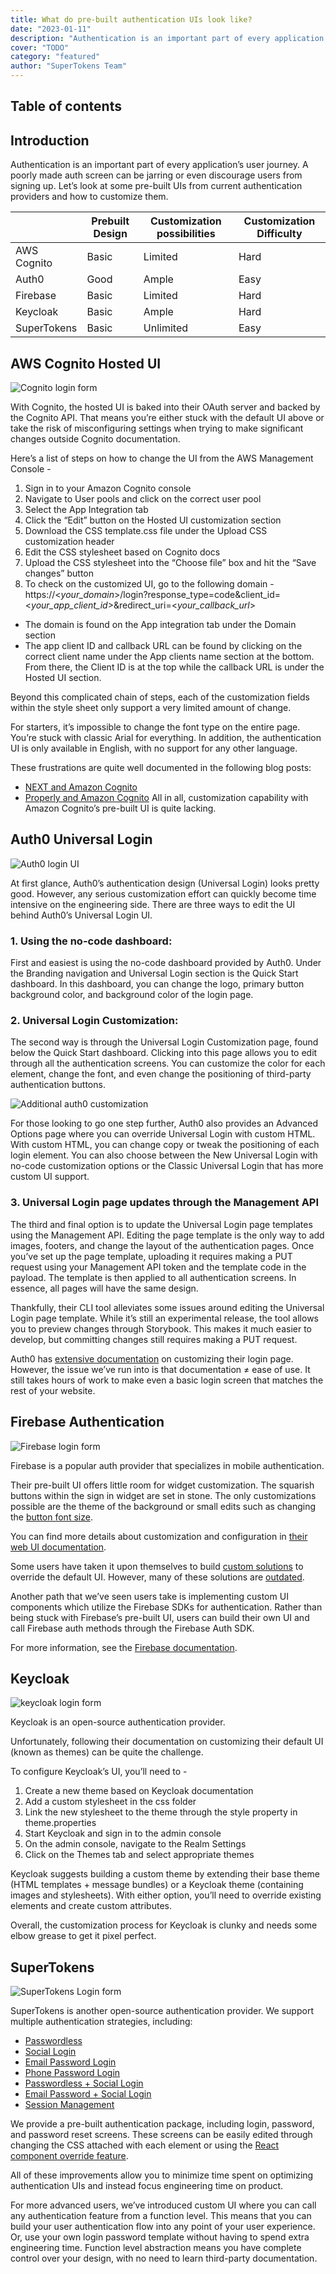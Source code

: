 ```yaml
---
title: What do pre-built authentication UIs look like? 
date: "2023-01-11"
description: "Authentication is an important part of every application’s user journey. A poorly made auth screen can be jarring or even discourage users from signing up. Let’s look at some pre-built UIs from current authentication providers and how to customize them"
cover: "TODO"
category: "featured"
author: "SuperTokens Team"
---
```


## Table of contents


## Introduction

Authentication is an important part of every application’s user journey. A poorly made auth screen can be jarring or even discourage users from signing up. Let’s look at some pre-built UIs from current authentication providers and how to customize them.

|  	| Prebuilt Design 	| Customization possibilities 	| Customization Difficulty 	|
|---	|---	|---	|---	|
| AWS Cognito 	| Basic 	| Limited 	| Hard 	|
| Auth0 	| Good 	| Ample 	| Easy 	|
| Firebase 	| Basic 	| Limited 	| Hard 	|
| Keycloak 	| Basic 	| Ample 	| Hard 	|
| SuperTokens 	| Basic 	| Unlimited 	| Easy 	|

## AWS Cognito Hosted UI

![Cognito login form](./cognito_login_form.png)

With Cognito, the hosted UI is baked into their OAuth server and backed by the Cognito API. That means you’re either stuck with the default UI above or take the risk of misconfiguring settings when trying to make significant changes outside Cognito documentation.

Here’s a list of steps on how to change the UI from the AWS Management Console -

1. Sign in to your Amazon Cognito console
2. Navigate to User pools and click on the correct user pool
3. Select the App Integration tab
4. Click the “Edit” button on the Hosted UI customization section
5. Download the CSS template.css file under the Upload CSS customization header
6. Edit the CSS stylesheet based on Cognito docs
7. Upload the CSS stylesheet into the “Choose file” box and hit the “Save changes” button
8. To check on the customized UI, go to the following domain -https://<*your_domain*>/login?response_type=code&client_id=<*your_app_client_id*>&redirect_uri=<*your_callback_url*>
  - The domain is found on the App integration tab under the Domain section
  - The app client ID and callback URL can be found by clicking on the correct client name under the App clients name section at the bottom. From there, the Client ID is at the top while the callback URL is under the Hosted UI section.

Beyond this complicated chain of steps, each of the customization fields within the style sheet only support a very limited amount of change.

For starters, it’s impossible to change the font type on the entire page. You’re stuck with classic Arial for everything. In addition, the authentication UI is only available in English, with no support for any other language.

These frustrations are quite well documented in the following blog posts:
- [NEXT and Amazon Cognito](https://medium.com/collaborne-engineering/replace-cognito-hosted-ui-d7619d037036)
- [Properly and Amazon Cognito](https://inside.properly.ca/customizing-amazon-cognitos-hosted-ui-but-it-won-t-do-that-fd8a153a5f4a)
All in all, customization capability with Amazon Cognito’s pre-built UI is quite lacking.



## Auth0 Universal Login

![Auth0 login UI](./auth0_login_form.png)

At first glance, Auth0’s authentication design (Universal Login) looks pretty good. However, any serious customization effort can quickly become time intensive on the engineering side.
There are three ways to edit the UI behind Auth0’s Universal Login UI.


### 1. Using the no-code dashboard:
First and easiest is using the no-code dashboard provided by Auth0. Under the Branding navigation and Universal Login section is the Quick Start dashboard. In this dashboard, you can change the logo, primary button background color, and background color of the login page.

### 2. Universal Login Customization:
The second way is through the Universal Login Customization page, found below the Quick Start dashboard. Clicking into this page allows you to edit through all the authentication screens. You can customize the color for each element, change the font, and even change the positioning of third-party authentication buttons.

![Additional auth0 customization](./auth0_customization_options.png)

For those looking to go one step further, Auth0 also provides an Advanced Options page where you can override Universal Login with custom HTML. With custom HTML, you can change copy or tweak the positioning of each login element. You can also choose between the New Universal Login with no-code customization options or the Classic Universal Login that has more custom UI support.

### 3. Universal Login page updates through the Management API

The third and final option is to update the Universal Login page templates using the Management API. Editing the page template is the only way to add images, footers, and change the layout of the authentication pages. Once you’ve set up the page template, uploading it requires making a PUT request using your Management API token and the template code in the payload. The template is then applied to all authentication screens. In essence, all pages will have the same design.

Thankfully, their CLI tool alleviates some issues around editing the Universal Login page template. While it’s still an experimental release, the tool allows you to preview changes through Storybook. This makes it much easier to develop, but committing changes still requires making a PUT request.

Auth0 has [extensive documentation](https://auth0.com/docs/customize) on customizing their login page. However, the issue we’ve run into is that documentation ≠ ease of use. It still takes hours of work to make even a basic login screen that matches the rest of your website.


## Firebase Authentication

![Firebase login form](./firebase_login_form.png)


Firebase is a popular auth provider that specializes in mobile authentication.

Their pre-built UI offers little room for widget customization. The squarish buttons within the sign in widget are set in stone. The only customizations possible are the theme of the background or small edits such as changing the [button font size](https://github.com/firebase/firebaseui-web/issues/595).


You can find more details about customization and configuration in [their web UI documentation](https://github.com/firebase/firebaseui-web/blob/master/README.md#customizing-firebaseui-for-authentication).

Some users have taken it upon themselves to build [custom solutions](https://github.com/firebase/FirebaseUI-Android/issues/229#issuecomment-236868365) to override the default UI. However, many of these solutions are [outdated](https://github.com/firebase/FirebaseUI-Android/issues/1477).


Another path that we’ve seen users take is implementing custom UI components which utilize the Firebase SDKs for authentication. Rather than being stuck with Firebase’s pre-built UI, users can build their own UI and call Firebase auth methods through the Firebase Auth SDK. 

For more information, see the [Firebase documentation](https://firebase.google.com/docs/build).



## Keycloak

![keycloak login form](./keycloak_login.png)

Keycloak is an open-source authentication provider.

Unfortunately, following their documentation on customizing their default UI (known as themes) can be quite the challenge.

To configure Keycloak’s UI, you’ll need to -

1. Create a new theme based on Keycloak documentation
2. Add a custom stylesheet in the css folder
3. Link the new stylesheet to the theme through the style property in theme.properties
4. Start Keycloak and sign in to the admin console
5. On the admin console, navigate to the Realm Settings
6. Click on the Themes tab and select appropriate themes


Keycloak suggests building a custom theme by extending their base theme (HTML templates + message bundles) or a Keycloak theme (containing images and stylesheets). With either option, you’ll need to override existing elements and create custom attributes.

Overall, the customization process for Keycloak is clunky and needs some elbow grease to get it pixel perfect.

## SuperTokens
![SuperTokens Login form](./supertokens_login_form.png)

SuperTokens is another open-source authentication provider. We support multiple authentication strategies, including: 
- [Passwordless](https://supertokens.com/docs/passwordless/introduction)
- [Social Login](https://supertokens.com/docs/thirdparty/introduction)
- [Email Password Login](https://supertokens.com/docs/emailpassword/introduction)
- [Phone Password Login](https://supertokens.com/docs/phonepassword/introduction)
- [Passwordless + Social Login](https://supertokens.com/docs/thirdpartypasswordless/introduction)
- [Email Password + Social Login](https://supertokens.com/docs/thirdpartyemailpassword/introduction)
- [Session Management](https://supertokens.com/docs/session/introduction)

We provide a pre-built authentication package, including login, password, and password reset screens. These screens can be easily edited through changing the CSS attached with each element or using the [React component override feature](https://supertokens.com/docs/thirdpartyemailpassword/advanced-customizations/react-component-override/about).

All of these improvements allow you to minimize time spent on optimizing authentication UIs and instead focus engineering time on product. 

For more advanced users, we’ve introduced custom UI where you can call any authentication feature from a function level. This means that you can build your user authentication flow into any point of your user experience. Or, use your own login password template without having to spend extra engineering time. Function level abstraction means you have complete control over your design, with no need to learn third-party documentation.
